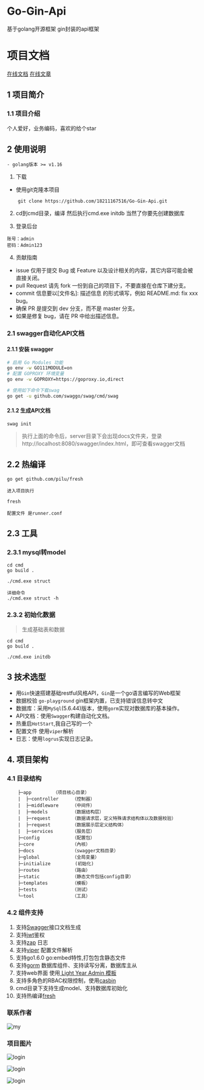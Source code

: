 
# Go-Gin-Api
基于golang开源框架 gin封装的api框架

# 项目文档 

[在线文档](https://18211167516.github.io/Go-Gin-Api/)
[在线文章](https://juejin.cn/user/2313028196368445/posts)

## 1 项目简介

### 1.1 项目介绍

个人爱好，业务编码，喜欢的给个star
## 2 使用说明

```
- golang版本 >= v1.16
```
1. 下载

- 使用git克隆本项目
```git
    git clone https://github.com/18211167516/Go-Gin-Api.git
```
2.  cd到cmd目录，编译 然后执行cmd.exe initdb 当然了你要先创建数据库

3. 登录后台

```
账号：admin
密码：Admin123
```
4. 贡献指南
   
 
 * issue 仅用于提交 Bug 或 Feature 以及设计相关的内容，其它内容可能会被直接关闭。
 * pull Request  请先 fork 一份到自己的项目下，不要直接在仓库下建分支。
 * commit 信息要以[文件名]: 描述信息 的形式填写，例如 README.md: fix xxx bug。
 * 确保 PR 是提交到 dev 分支，而不是 master 分支。
 * 如果是修复 bug，请在 PR 中给出描述信息。

### 2.1 swagger自动化API文档

#### 2.1.1 安装 swagger
```bash
# 启用 Go Modules 功能
go env -w GO111MODULE=on 
# 配置 GOPROXY 环境变量
go env -w GOPROXY=https://goproxy.io,direct

# 使用如下命令下载swag
go get -u github.com/swaggo/swag/cmd/swag
```

#### 2.1.2 生成API文档

```
swag init
```

> 执行上面的命令后，server目录下会出现docs文件夹，登录http://localhost:8080/swagger/index.html，即可查看swagger文档

## 2.2 热编译

```
go get github.com/pilu/fresh

进入项目执行

fresh

配置文件 是runner.conf
```

## 2.3 工具

### 2.3.1 mysql转model

```
cd cmd
go build . 

./cmd.exe struct 

详细命令
./cmd.exe struct -h

```

### 2.3.2 初始化数据

> 生成基础表和数据

```
cd cmd
go build . 

./cmd.exe initdb 
```
## 3 技术选型

- 用`Gin`快速搭建基础restful风格API，`Gin`是一个go语言编写的Web框架
- 数据校验 `go-playground` gin框架内置，已支持错误信息转中文
- 数据库：采用`MySql`(5.6.44)版本，使用`gorm`实现对数据库的基本操作。
- API文档：使用`Swagger`构建自动化文档。
- 热重启`HotStart`,我自己写的一个
- 配置文件 使用`viper`解析
- 日志：使用`logrus`实现日志记录。

## 4. 项目架构
### 4.1 目录结构

```
    ├─app  	     （项目核心目录）
    |  ├─controller     （控制器）
    |  ├─middleware     （中间件）
    |  ├─models         （数据结构层）
    |  ├─request        （数据请求层，定义特殊请求结构体以及数据校验）
    |  ├─request        （数据展示层定义结构体）
    |  ├─services       （服务层）
    ├─config            （配置包）
    ├─core  	        （內核）
    ├─docs  	        （swagger文档目录）
    ├─global            （全局变量）
    ├─initialize         (初始化)  
    ├─routes            （路由）
    ├─static            （静态文件包括config目录）
    ├─templates         （模板）
    ├─tests             （测试）
    └─tool	            （工具）

```
### 4.2 组件支持

1. 支持[Swagger](https://github.com/swaggo/gin-swagger)接口文档生成
2. 支持[jwt](https://github.com/golang-jwt/jwt)鉴权
3. 支持[zap](https://go.uber.org/zap) 日志
4. 支持[viper](https://github.com/spf13/viper) 配置文件解析
5. 支持go1.6.0 go:embed特性,打包包含静态文件
6. 支持[gorm](https://gorm.io/gorm) 数据库组件、支持读写分离，数据库主从
7. 支持web界面 使用[ Light Year Admin 模板](https://gitee.com/yinqi/Light-Year-Admin-Using-Iframe)
8. 支持多角色的RBAC权限控制，使用[casbin](https://github.com/casbin/casbin/v2)
9. cmd目录下支持生成model、支持数据库初始化
10. 支持热编译[fresh](https://github.com/gravityblast/fresh)

### 联系作者
![my](https://activity-urt.oss-cn-beijing.aliyuncs.com/ecitic/%E6%88%91%E7%9A%84.jpg)
### 项目图片

![login](https://activity-urt.oss-cn-beijing.aliyuncs.com/ecitic/login.png)

![login](https://activity-urt.oss-cn-beijing.aliyuncs.com/ecitic/%E9%A6%96%E9%A1%B5.png)

![login](https://activity-urt.oss-cn-beijing.aliyuncs.com/ecitic/%E6%9D%83%E9%99%90%E9%85%8D%E7%BD%AE.png)
